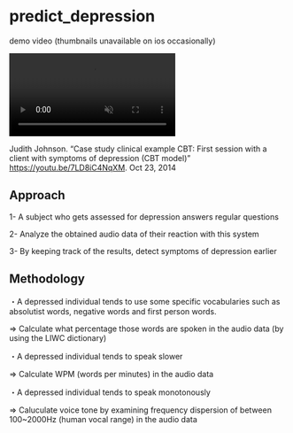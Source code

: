 # predict_depression
<p> demo video (thumbnails unavailable on ios occasionally)</p>
<video src="https://user-images.githubusercontent.com/78842284/230730239-94f70d4a-07d7-4c1e-b520-178ade13d2dd.mp4" playsinline autoplay muted loop></video>

Judith Johnson. “Case study clinical example CBT: First session with a client with symptoms of depression (CBT model)” https://youtu.be/7LD8iC4NqXM. Oct 23, 2014

<h2> Approach </h2>
<p> 1- A subject who gets assessed for depression answers regular questions </p>
<p> 2- Analyze the obtained audio data of their reaction with this system </p>
<p> 3- By keeping track of the results, detect symptoms of depression earlier </p>

<h2> Methodology </h2>
<p> ・A depressed individual tends to use some specific vocabularies such as absolutist words, negative words and first person words. </p>
<p> => Calculate what percentage those words are spoken in the audio data (by using the LIWC dictionary)</p>
<p> ・A depressed individual tends to speak slower </p>
<p> => Calculate WPM (words per minutes) in the audio data </p>
<p> ・A depressed individual tends to speak monotonously </p>
<p> => Caluculate voice tone by examining frequency dispersion of between 100~2000Hz (human vocal range) in the audio data</p>
